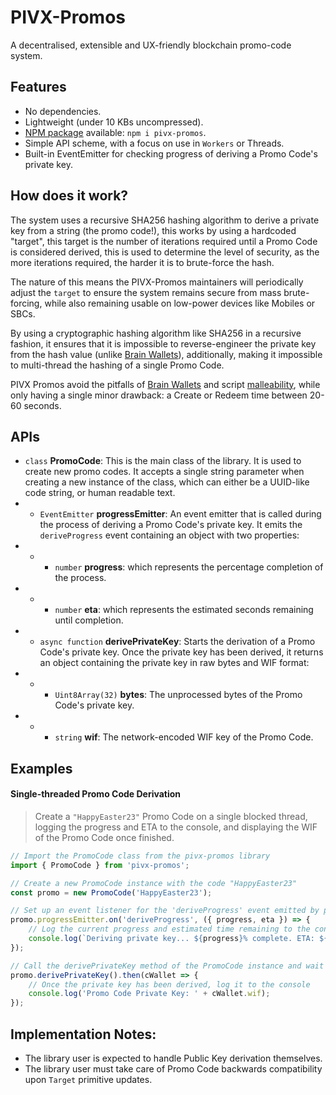 # PIVX-Promos

A decentralised, extensible and UX-friendly blockchain promo-code system.

## Features

- No dependencies.
- Lightweight (under 10 KBs uncompressed).
- [NPM package](https://www.npmjs.com/package/pivx-promos) available: `npm i pivx-promos`.
- Simple API scheme, with a focus on use in `Workers` or Threads.
- Built-in EventEmitter for checking progress of deriving a Promo Code's private key.

## How does it work?

The system uses a recursive SHA256 hashing algorithm to derive a private key from a string (the promo code!), this works by using a hardcoded "target", this target is the number of iterations required until a Promo Code is considered derived, this is used to determine the level of security, as the more iterations required, the harder it is to brute-force the hash.

The nature of this means the PIVX-Promos maintainers will periodically adjust the `target` to ensure the system remains secure from mass brute-forcing, while also remaining usable on low-power devices like Mobiles or SBCs.

By using a cryptographic hashing algorithm like SHA256 in a recursive fashion, it ensures that it is impossible to reverse-engineer the private key from the hash value (unlike [Brain Wallets](https://www.coindesk.com/tech/2020/10/14/brainwallets-the-bitcoin-wallet-you-probably-shouldnt-use-unless-you-have-to/)), additionally, making it impossible to multi-thread the hashing of a single Promo Code.

PIVX Promos avoid the pitfalls of [Brain Wallets](https://www.coindesk.com/tech/2020/10/14/brainwallets-the-bitcoin-wallet-you-probably-shouldnt-use-unless-you-have-to/) and script [malleability](https://en.bitcoin.it/wiki/Transaction_malleability), while only having a single minor drawback: a Create or Redeem time between 20-60 seconds.

## APIs

- `class` **PromoCode**: This is the main class of the library. It is used to create new promo codes. It accepts a single string parameter when creating a new instance of the class, which can either be a UUID-like code string, or human readable text.
- - `EventEmitter` **progressEmitter**: An event emitter that is called during the process of deriving a Promo Code's private key. It emits the `deriveProgress` event containing an object with two properties:
- - - `number` **progress**: which represents the percentage completion of the process.
- - - `number` **eta**: which represents the estimated seconds remaining until completion.
- - `async function` **derivePrivateKey**: Starts the derivation of a Promo Code's private key. Once the private key has been derived, it returns an object containing the private key in raw bytes and WIF format:
- - - `Uint8Array(32)` **bytes**: The unprocessed bytes of the Promo Code's private key.
- - - `string` **wif**: The network-encoded WIF key of the Promo Code.

## Examples


#### Single-threaded Promo Code Derivation
> Create a `"HappyEaster23"` Promo Code on a single blocked thread, logging the progress and ETA to the console, and displaying the WIF of the Promo Code once finished.

```js
// Import the PromoCode class from the pivx-promos library
import { PromoCode } from 'pivx-promos';

// Create a new PromoCode instance with the code "HappyEaster23"
const promo = new PromoCode('HappyEaster23');

// Set up an event listener for the 'deriveProgress' event emitted by promo.progressEmitter
promo.progressEmitter.on('deriveProgress', ({ progress, eta }) => {
    // Log the current progress and estimated time remaining to the console
    console.log(`Deriving private key... ${progress}% complete. ETA: ${eta.toFixed(1)} seconds`);
});

// Call the derivePrivateKey method of the PromoCode instance and wait for it to resolve
promo.derivePrivateKey().then(cWallet => {
    // Once the private key has been derived, log it to the console
    console.log('Promo Code Private Key: ' + cWallet.wif);
});
```

## Implementation Notes:
- The library user is expected to handle Public Key derivation themselves.
- The library user must take care of Promo Code backwards compatibility upon `Target` primitive updates.
